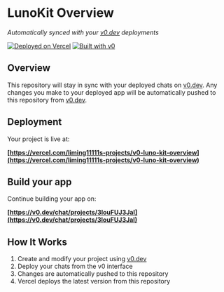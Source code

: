 # LunoKit Overview

*Automatically synced with your [v0.dev](https://v0.dev) deployments*

[![Deployed on Vercel](https://img.shields.io/badge/Deployed%20on-Vercel-black?style=for-the-badge&logo=vercel)](https://vercel.com/liming11111s-projects/v0-luno-kit-overview)
[![Built with v0](https://img.shields.io/badge/Built%20with-v0.dev-black?style=for-the-badge)](https://v0.dev/chat/projects/3louFUJ3JaI)

## Overview

This repository will stay in sync with your deployed chats on [v0.dev](https://v0.dev).
Any changes you make to your deployed app will be automatically pushed to this repository from [v0.dev](https://v0.dev).

## Deployment

Your project is live at:

**[https://vercel.com/liming11111s-projects/v0-luno-kit-overview](https://vercel.com/liming11111s-projects/v0-luno-kit-overview)**

## Build your app

Continue building your app on:

**[https://v0.dev/chat/projects/3louFUJ3JaI](https://v0.dev/chat/projects/3louFUJ3JaI)**

## How It Works

1. Create and modify your project using [v0.dev](https://v0.dev)
2. Deploy your chats from the v0 interface
3. Changes are automatically pushed to this repository
4. Vercel deploys the latest version from this repository